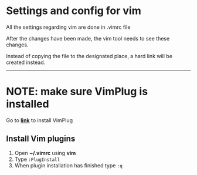 # Settings and config for vim

All the settings regarding vim are done in .vimrc file

After the changes have been made, the vim tool needs to see these changes.

Instead of copying the file to the designated place, a hard link will be created instead.

---

# NOTE: make sure VimPlug is installed

Go to **[link](https://github.com/junegunn/vim-plug#installation)** to install VimPlug

## Install Vim plugins

1. Open **~/.vimrc** using **vim**
2. Type `:PlugInstall`
3. When plugin installation has finished type `:q`
